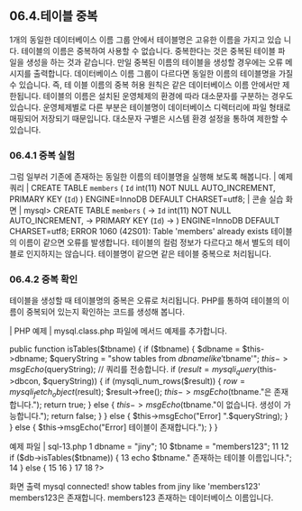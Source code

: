
## 06.4.테이블 중복 
1개의 동일한 데이터베이스 이름 그룹 안에서 테이블명은 고유한 이름을 가지고 있습 니다. 테이블의 이름은 중복하여 사용할 수 없습니다. 중복한다는 것은 중복된 테이블 파 일을 생성을 하는 것과 같습니다. 만일 중복된 이름의 테이블을 생성할 경우에는 오류 메 시지를 출력합니다. 
데이터베이스 이름 그룹이 다르다면 동일한 이름의 테이블명을 가질 수 있습니다. 즉, 테 이블 이름의 중복 허용 원칙은 같은 데이터베이스 이름 안에서만 제한됩니다. 
테이블의 이름은 설치된 운영체제의 환경에 따라 대소문자를 구분하는 경우도 있습니다. 운영체제별로 다른 부분은 테이블명이 데이터베이스 디렉터리에 파일 형태로 매핑되어 저장되기 때문입니다. 대소문자 구별은 시스템 환경 설정을 통하여 제한할 수 있습니다. 

### 06.4.1 중복 실험 
그럼 일부러 기존에 존재하는 동일한 이름의 테이블명을 실행해 보도록 해봅니다. 
| 예제 쿼리 | 
CREATE TABLE `members` ( 
`Id` int(11) NOT NULL AUTO_INCREMENT, 
PRIMARY KEY (`Id`) 
) ENGINE=InnoDB DEFAULT CHARSET=utf8; 
| 콘솔 실습 화면 | 
mysql> CREATE TABLE `members` ( -> `Id` int(11) NOT NULL AUTO_INCREMENT, 
 -> PRIMARY KEY (`Id`) -> ) ENGINE=InnoDB DEFAULT CHARSET=utf8; ERROR 1060 (42S01): Table 'members' already exists 
테이블의 이름이 같으면 오류를 발생합니다. 테이블의 컬럼 정보가 다르다고 해서 별도의 테이블로 인지하지는 않습니다. 테이블명이 같으면 같은 테이블 중복으로 처리됩니다. 

### 06.4.2 중복 확인 
테이블을 생성할 때 테이블명의 중복은 오류로 처리됩니다. PHP를 통하여 테이블의 이 름이 중복되어 있는지 확인하는 코드를 생성해 봅니다. 

| PHP 예제 | 
mysql.class.php 파일에 메서드 예제를 추가합니다. 

public function isTables($tbname) { if ($tbname) { 
$dbname = $this->dbname; 
$queryString = "show tables from $dbname like '$tbname'"; $this->msgEcho($queryString); 
// 쿼리를 전송합니다. if ($result = mysqli_query($this->dbcon, $queryString)) { if (mysqli_num_rows($result)) { 
$row = mysqli_fetch_object($result); $result->free(); 
$this->msgEcho($tbname."은 존재합니다."); return true; 
} else { 
$this->msgEcho($tbname."이 없습니다. 생성이 가능합니다."); return false; } 
} else { $this->msgEcho("Error] ".$queryString); } 
} else { $this->msgEcho("Error] 테이블이 존재합니다."); } } 


예제 파일 | sql-13.php 
1  <?php  
2  
3  include "dbinfo.php";  
4  include "mysql.class.php";  
5  
6  // ++ Mysqli DB 연결.  
7  $db = new JinyMysql();  
8  
9  $db->dbname = "jiny";  
10  $tbname = "members123";  
11  
12  if ($db->isTables($tbname)) {  
13  echo $tbname." 존재하는 테이블 이름입니다.";  
14  } else {  
15  
16  }  
17  
18  ?>  

화면 출력 
mysql connected! show tables from jiny like 'members123' members123은 존재합니다. members123 존재하는 데이터베이스 이름입니다. 
